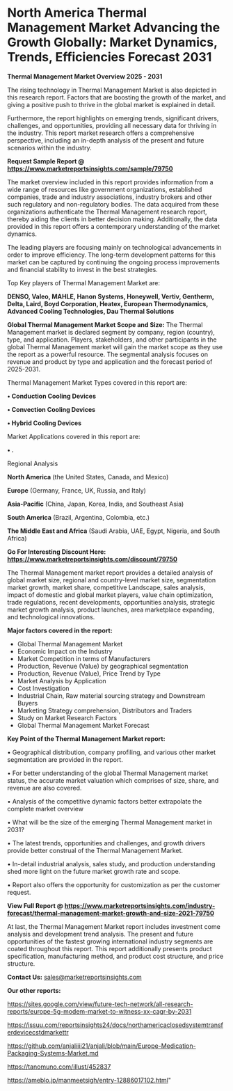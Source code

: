 # North America Thermal Management Market Advancing the Growth Globally: Market Dynamics, Trends, Efficiencies Forecast 2031

<Strong> Thermal Management Market Overview 2025 - 2031</strong>

The rising technology in Thermal Management Market is also depicted in this research report. Factors that are boosting the growth of the market, and giving a positive push to thrive in the global market is explained in detail.

Furthermore, the report highlights on emerging trends, significant drivers, challenges, and opportunities, providing all necessary data for thriving in the industry. This report market research offers a comprehensive perspective, including an in-depth analysis of the present and future scenarios within the industry.

<strong>Request Sample Report @ <a href=https://www.marketreportsinsights.com/sample/79750>https://www.marketreportsinsights.com/sample/79750</a></strong>

The market overview included in this report provides information from a wide range of resources like government organizations, established companies, trade and industry associations, industry brokers and other such regulatory and non-regulatory bodies. The data acquired from these organizations authenticate the Thermal Management research report, thereby aiding the clients in better decision making. Additionally, the data provided in this report offers a contemporary understanding of the market dynamics.

The leading players are focusing mainly on technological advancements in order to improve efficiency. The long-term development patterns for this market can be captured by continuing the ongoing process improvements and financial stability to invest in the best strategies.

Top Key players of Thermal Management Market are:

<strong>DENSO, Valeo, MAHLE, Hanon Systems, Honeywell, Vertiv, Gentherm, Delta, Laird, Boyd Corporation, Heatex, European Thermodynamics, Advanced Cooling Technologies, Dau Thermal Solutions</strong>

<strong><b>Global Thermal Management Market Scope and Size:</b></strong>
The Thermal Management market is declared segment by company, region (country), type, and application. Players, stakeholders, and other participants in the global Thermal Management market will gain the market scope as they use the report as a powerful resource. The segmental analysis focuses on revenue and product by type and application and the forecast period of 2025-2031.

Thermal Management Market Types covered in this report are:

<strong>• Conduction Cooling Devices

• Convection Cooling Devices

• Hybrid Cooling Devices</strong>

Market Applications covered in this report are:

<strong>• .</strong> 

Regional Analysis

<strong>North America</strong> (the United States, Canada, and Mexico)

<strong>Europe</strong> (Germany, France, UK, Russia, and Italy)

<strong>Asia-Pacific</strong> (China, Japan, Korea, India, and Southeast Asia)

<strong>South America</strong> (Brazil, Argentina, Colombia, etc.)

<strong>The Middle East and Africa</strong> (Saudi Arabia, UAE, Egypt, Nigeria, and South Africa)

<strong>Go For Interesting Discount Here: <a href=https://www.marketreportsinsights.com/discount/79750>https://www.marketreportsinsights.com/discount/79750</a></strong>

The Thermal Management market report provides a detailed analysis of global market size, regional and country-level market size, segmentation market growth, market share, competitive Landscape, sales analysis, impact of domestic and global market players, value chain optimization, trade regulations, recent developments, opportunities analysis, strategic market growth analysis, product launches, area marketplace expanding, and technological innovations.

<strong><b>Major factors covered in the report:</b></strong>
<ul>
  <li>Global Thermal Management Market </li>
  <li>Economic Impact on the Industry</li>
  <li>Market Competition in terms of Manufacturers</li>
  <li>Production, Revenue (Value) by geographical segmentation</li>
  <li>Production, Revenue (Value), Price Trend by Type</li>
  <li>Market Analysis by Application</li>
  <li>Cost Investigation</li>
  <li>Industrial Chain, Raw material sourcing strategy and Downstream Buyers</li>
  <li>Marketing Strategy comprehension, Distributors and Traders</li>
  <li>Study on Market Research Factors</li>
  <li>Global Thermal Management Market Forecast</li>
</ul>

<strong><b>Key Point of the Thermal Management Market report:</b></strong>

• Geographical distribution, company profiling, and various other market segmentation are provided in the report.

• For better understanding of the global Thermal Management market status, the accurate market valuation which comprises of size, share, and revenue are also covered.

• Analysis of the competitive dynamic factors better extrapolate the complete market overview

• What will be the size of the emerging Thermal Management market in 2031?

• The latest trends, opportunities and challenges, and growth drivers provide better construal of the Thermal Management Market.

• In-detail industrial analysis, sales study, and production understanding shed more light on the future market growth rate and scope.

• Report also offers the opportunity for customization as per the customer request.

<strong><b>View Full Report @ <a href=https://www.marketreportsinsights.com/industry-forecast/thermal-management-market-growth-and-size-2021-79750>https://www.marketreportsinsights.com/industry-forecast/thermal-management-market-growth-and-size-2021-79750</a></b></strong>


At last, the Thermal Management Market report includes investment come analysis and development trend analysis. The present and future opportunities of the fastest growing international industry segments are coated throughout this report. This report additionally presents product specification, manufacturing method, and product cost structure, and price structure.

<strong>Contact Us:</strong>
sales@marketreportsinsights.com

<strong>Our other reports:</strong>

<a href=https://sites.google.com/view/future-tech-network/all-research-reports/europe-5g-modem-market-to-witness-xx-cagr-by-2031>https://sites.google.com/view/future-tech-network/all-research-reports/europe-5g-modem-market-to-witness-xx-cagr-by-2031</a>

<a href=https://issuu.com/reportsinsights24/docs/northamericaclosedsystemtransferdevicecstdmarkettr>https://issuu.com/reportsinsights24/docs/northamericaclosedsystemtransferdevicecstdmarkettr</a>

<a href=https://github.com/anjaliiii21/anjali/blob/main/Europe-Medication-Packaging-Systems-Market.md>https://github.com/anjaliiii21/anjali/blob/main/Europe-Medication-Packaging-Systems-Market.md</a>

<a href=https://tanomuno.com/illust/452837>https://tanomuno.com/illust/452837</a>

<a href=https://ameblo.jp/manmeetsigh/entry-12886017102.html>https://ameblo.jp/manmeetsigh/entry-12886017102.html</a>"
